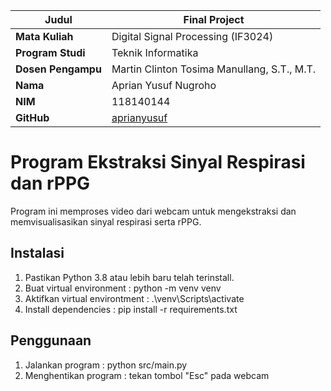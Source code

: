 | **Judul**             | **Final Project**                                 |
|-----------------------|---------------------------------------------------|
| **Mata Kuliah**       | Digital Signal Processing (IF3024)                |
| **Program Studi**     | Teknik Informatika                                |
| **Dosen Pengampu**    | Martin Clinton Tosima Manullang, S.T., M.T.       |
| **Nama**              | Aprian Yusuf Nugroho                              |
| **NIM**               | 118140144                                         |
| **GitHub**            | [aprianyusuf](https://github.com/aprianyusuf)     |

# Program Ekstraksi Sinyal Respirasi dan rPPG

Program ini memproses video dari webcam untuk mengekstraksi dan memvisualisasikan sinyal respirasi serta rPPG.

## Instalasi
1. Pastikan Python 3.8 atau lebih baru telah terinstall.
2. Buat virtual environment : python -m venv venv
3. Aktifkan virtual environtment : .\venv\Scripts\activate
4. Install dependencies : pip install -r requirements.txt

## Penggunaan
1. Jalankan program : python src/main.py
2. Menghentikan program : tekan tombol "Esc" pada webcam
